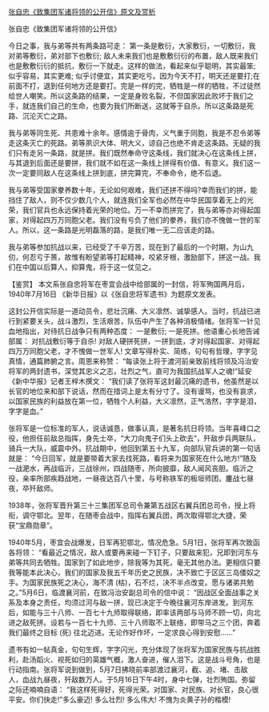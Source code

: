 [张自忠《致集团军诸将领的公开信》原文及赏析](https://www.vrrw.net/wx/10309.html)

张自忠《致集团军诸将领的公开信》

今日之事，我与弟等共有两条路可走： 第一条是敷衍，大家敷衍，一切敷衍，我对弟等敷衍，弟对部下也敷衍; 敌人未来我们也是敷敷衍衍的布置，敌人既来我们也是敷敷衍衍的抵抗，敷衍一下就走。这样的做法，看起来似乎聪明，其实最笨; 似乎容易，其实更难; 似乎讨便宜，其实更吃亏。因为今天不打，明天还是要打;在前面不打，退到任何地方还是要打。完是一样的完，牺牲是一样的牺牲，不过徒然给世人嘲笑。所以这条路的结果，一定是身败名裂，不但国家因此败坏于我们之手，就连我们自己的生命，也要为我们所断送，这就等于自杀。所以这条路是死路、沉沦灭亡之路。

我与弟等同生死、共患难十余年。感情逾于骨肉，义气重于同胞，我是不忍令弟等走这条灭亡的死路。弟等夙识大体、明大义，谅自己也绝不肯走这条路。无疑的我们只有走另一条路，就是拼。我们既然奉命守这条线，我们就决心在这条线上拼，与其退到后面还是要拼，我们就不如在这一条线上拼得有价值、有意义。我们这一次一定要同敌人在这条线上拼到底，拼完算完，不奉命令，绝不后退。

我与弟等受国家豢养数十年，无论如何艰难，我们还拼不得吗?幸而我们的拼，能挡住了敌人，则不仅少数几个人，就连我们全军也必然在中华民国享着无上的光荣，我们官兵也永远保持着光荣的地位。万一不幸而拼完了，我与弟等亦对得起国家，对得起四万万同胞父老。我们没有亏负了他们的豢养，我们亦不愧做一世的军人。所以，这一条路是光明磊落的路，是我们唯一无二应该走的路。

我与弟等参加抗战以来，已经受了千辛万苦，现在到了最后的一个时期，为山九仞，何忍亏于篑，故惟有盼望弟等打起精神，咬紧牙根，激励部下，拼这一战。我们在中国以后算人，抑算鬼，将于这一仗见之。



【鉴赏】 本文系张自忠将军在枣宜会战中给部属的一封信，将军殉国两月后，1940年7月16日 《新华日报》以《张自忠将军遗书》为题原文发表。

这封公开信实际是一道动员令，悲壮沉痛、大义凛然、诚挚感人。当时，抗战已进行到紧要关头，战斗激烈，生活艰苦，队伍中产生了各种消极情绪。张将军一针见血地指出，对待抗日战争只有两种态度： 一是敷衍; 一是死拼。他语重心长地告诫部属： 对抗战敷衍等于自杀! 对敌人硬拼死拼，一拼到底，才对得起国家、对得起四万万同胞父老，才不愧做一世军人! 文章写得朴实、简练，句句有哲理，字字见真情，通篇肺腑之言。周恩来称赞： “每读张上将于渡河前亲致前线将领及冯治安将军的两封遗书，深觉其忠义之志，壮烈之气，直可为我国抗战军人之魂!”延安《新中华报》记者王梓木撰文： “我们读了张将军这封最沉痛的遗书，他虽然是以长官的地位来和部下说话，然而在措词上是太有分寸了。没有谩骂，也没有哀求，以国家民族的利益放在第一位，牺牲个人利益，大义凛然，正气浩然，字字是泪，字字是血。”

张将军是一位标准的军人，说话诚恳，做事认真，是著名抗日将领。当年喜峰口之役，他担任前敌总指挥，身先士卒，“大刀向鬼子们头上砍去”，歼敌步兵两联队，骑兵一大队，威震中外。抗战期中，他回到第五十九军，向部队官兵讲的第一句话就是： “今日回军，就是要带着大家去找死路，看将来为国家死在什么地方!”随及一战淝水，再战临沂，三战徐州，四战随枣，所向披靡，敌人闻风丧胆。临沂之役，亲率所部疾趋战地，一昼夜达百八十里，与号称铁军的板垣师团，鏖战七昼夜，卒歼敌师。

1938年，张将军晋升第三十三集团军总司令兼第五战区右翼兵团总司令，授上将衔，调守鄂北。翌年，在随枣会战中，指挥右翼兵团，两次取得鄂北大捷，荣获“宝鼎勋章”。

1940年5月，枣宜会战爆发，日军再犯鄂北，情况危急。5月1日，张将军再次致函各将领： “看最近之情况，敌人或要再来碰一下钉子，只要敌来犯，兄即到河东与弟等共同去牺牲。国家到了如此地步，除我等为其死，毫无其他办法。更相信只要我等能本此决心，我们的国家及我五千年历史之民族，决不致亡于区区三岛倭奴之手。为国家民族死之决心，海不清 (枯)，石不烂，决不半点改变。愿与诸弟共勉之。”5月6日，临渡襄河前，在致冯治安副总司令的信中说： “因战区全面战事之关系及本身之责任，均须过河与敌一拼，现已决定于今晚往襄河东岸进发。到河东后，如能与三十八师、一百七十九师取得联络，即率该两部与马师不顾一切，向北进之敌死拼。设若与一百七十九师、三十八师取不上联络，即带马之三个团，奔着我们最终之目标 (死) 往北迈进。无论作好作坏，一定求良心得到安慰……”

遗书有如一帖真金，句句生辉，字字闪光，充分体现了张将军为国家民族与抗战胜利，赴汤蹈火、视死如归的英雄气概，激人奋进，催人泪下。这是战斗号角，也是行动指南。张将军说到做到，5月7日拂晓前率部渡过襄河，截、追、堵、击敌人，血战九昼夜，歼敌数万人。于5月16日下午4时，身中七弹，壮烈殉国。弥留之际还喃喃自语： “我这样死得好，死得光荣。对国家、对民族、对长官，良心很平安。你们快走!”多么豪迈! 多么壮烈! 多么伟大! 不愧为炎黄子孙的楷模!


